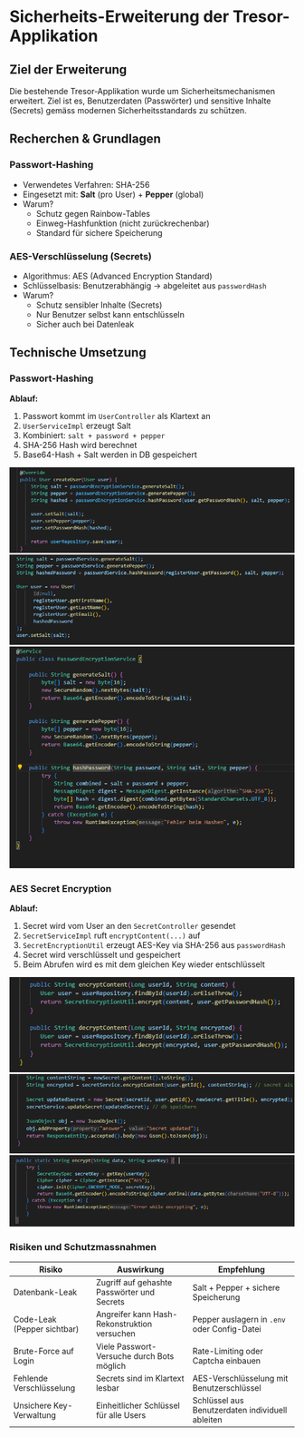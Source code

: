 # Sicherheits-Erweiterung der Tresor-Applikation

## Ziel der Erweiterung

Die bestehende Tresor-Applikation wurde um Sicherheitsmechanismen erweitert. Ziel ist es, Benutzerdaten (Passwörter) und sensitive Inhalte (Secrets) gemäss modernen Sicherheitsstandards zu schützen.

## Recherchen & Grundlagen

### Passwort-Hashing

- Verwendetes Verfahren: SHA-256
- Eingesetzt mit: **Salt** (pro User) + **Pepper** (global)
- Warum?
  - Schutz gegen Rainbow-Tables
  - Einweg-Hashfunktion (nicht zurückrechenbar)
  - Standard für sichere Speicherung

### AES-Verschlüsselung (Secrets)

- Algorithmus: AES (Advanced Encryption Standard)
- Schlüsselbasis: Benutzerabhängig → abgeleitet aus `passwordHash`
- Warum?
  - Schutz sensibler Inhalte (Secrets)
  - Nur Benutzer selbst kann entschlüsseln
  - Sicher auch bei Datenleak

## Technische Umsetzung

### Passwort-Hashing

**Ablauf:**

1. Passwort kommt im `UserController` als Klartext an
2. `UserServiceImpl` erzeugt Salt
3. Kombiniert: `salt + password + pepper`
4. SHA-256 Hash wird berechnet
5. Base64-Hash + Salt werden in DB gespeichert

![Passwort-Hashing in UserServiceImpl.java](../images/pw1.png)
![Passwort-Hashing in UserServiceImpl.java](../images/pw2.png)
![Passwort-Hashing in UserServiceImpl.java](../images/pw3.png)

### AES Secret Encryption

**Ablauf:**

1. Secret wird vom User an den `SecretController` gesendet
2. `SecretServiceImpl` ruft `encryptContent(...)` auf
3. `SecretEncryptionUtil` erzeugt AES-Key via SHA-256 aus `passwordHash`
4. Secret wird verschlüsselt und gespeichert
5. Beim Abrufen wird es mit dem gleichen Key wieder entschlüsselt

![Secret Encryption & Decryption](../images/screenshot1.png)
![Secret Encryption & Decryption](../images/secret3.png)
![Secret Encryption & Decryption](../images/secret2.png)


### Risiken und Schutzmassnahmen

| Risiko                      | Auswirkung                                 | Empfehlung                                  |
|----------------------------|---------------------------------------------|---------------------------------------------|
| Datenbank-Leak             | Zugriff auf gehashte Passwörter und Secrets | Salt + Pepper + sichere Speicherung         |
| Code-Leak (Pepper sichtbar)| Angreifer kann Hash-Rekonstruktion versuchen| Pepper auslagern in `.env` oder Config-Datei|
| Brute-Force auf Login      | Viele Passwort-Versuche durch Bots möglich  | Rate-Limiting oder Captcha einbauen         |
| Fehlende Verschlüsselung   | Secrets sind im Klartext lesbar             | AES-Verschlüsselung mit Benutzerschlüssel   |
| Unsichere Key-Verwaltung   | Einheitlicher Schlüssel für alle Users      | Schlüssel aus Benutzerdaten individuell ableiten |
